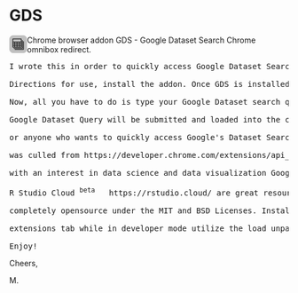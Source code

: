 # GDS
<img src="https://raw.githubusercontent.com/dev-tek/GDS/master/GDS-32.png" alt="GDS" width="32" height="32" align="left">

Chrome browser addon GDS - Google Dataset Search Chrome omnibox redirect. 

<pre>
I wrote this in order to quickly access Google Dataset Search directly from Chrome's omnibox. 

Directions for use, install the addon. Once GDS is installed type gds into Chrome's omnibox. Then depress your tab key once.

Now, all you have to do is type your Google Dataset search query into the omnibox and depress the enter / return key. Your

Google Dataset Query will be submitted and loaded into the current tab. Through this together for data scientists

or anyone who wants to quickly access Google's Dataset Search and preserve Chrome's default search engine. Most of the code

was culled from https://developer.chrome.com/extensions/api_index . 26 lines of code, I hope some may find it useful. For those 
     
with an interest in data science and data visualization Google's Dataset Search  https://datasetsearch.research.google.com/ and 

R Studio Cloud <sup>beta</sup>   https://rstudio.cloud/ are great resources to explore and learn from. This small contribution is 
  
completely opensource under the MIT and BSD Licenses. Installation, simply download the <a href="https://github.com/dev-

tek/GDS/blob/master/GDS.crx?raw=true">GDS.crx</a> file or drop the relevant source files into an empty dir and from the 
   
extensions tab while in developer mode utilize the load unpacked feature and select the directory you dropped the sources into. 
  
Enjoy! 
</pre>     
Cheers, 
</p>
     M.
